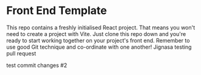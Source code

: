 # Front End Template

This repo contains a freshly initialised React project. That means you won't need to create a project with Vite. Just clone this repo down and you're ready to start working together on your project's front end. Remember to use good Git technique and co-ordinate with one another!
Jignasa testing pull request

test commit changes #2
